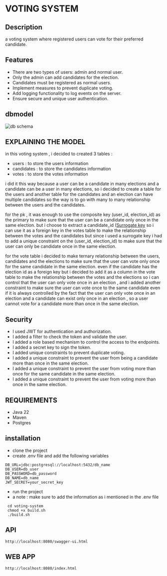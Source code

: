 # VOTING SYSTEM

## Description

a voting system where registered users can vote for their preferred candidate.

## Features

- There are two types of users: admin and normal user.
- Only the admin can add candidates for the election.
- Candidates must be registered as normal users.
- Implement measures to prevent duplicate voting.
- Add logging functionality to log events on the server.
- Ensure secure and unique user authentication.

## dbmodel

![db schema](./voting-system/src/main/resources/dbmodel.png)

## EXPLAINING THE MODEL

in this voting system , i decided to created 3 tables :

- users : to store the users information
- candidates : to store the candidates information
- votes : to store the votes information

i did it this way because a user can be a candidate in many elections and a candidate can be a user in many elections, so i decided to create a table for the users and another table for the candidates
and an election can have multiple candidates so the way is to go with many to many relationship between the users and the candidates.

for the pk , it was enough to use the composite key (user_id, election_id) as the primary to make sure that the user can be a candidate only once in the same election.
but i choose to extract a candidate_id ([Surrogate key](<https://en.wikipedia.org/wiki/Surrogate_key#:~:text=A%20surrogate%20key%20(or%20synthetic,natural%20(or%20business)%20key.)>)
so i can use it as a foreign key in the votes table to make the relationship between the votes and the candidates but since i used a surrogate key i had to add a unique constraint on the (user_id, election_id) to make sure that the user can only be candidate once in the same election.

for the vote table i decided to make ternary relationship between the users, candidates and the elections to make sure that the user can vote only once for the same candidate in the same election.
even if the candidate has the election id as a foreign key but i decided to add it as a column in the vote table to make the relationship between the votes and the elections so i can control that the user can only vote once
in an election , and i added another constraint to make sure the user can vote once to the same candidate even if it is always controlled by the fact that the user can only vote once in an election and a candidate can exist only once in an election , so a user cannot vote for a candidate more than once in the same election.

## Security

- I used JWT for authentication and authorization.
- I added a filter to check the token and validate the user.
- I added a role based mechanism to control the access to the endpoints.
- I added a secret key to sign the token.
- I added unique constraints to prevent duplicate voting.
- I added a unique constraint to prevent the user from being a candidate more than once in the same election.
- I added a unique constraint to prevent the user from voting more than once for the same candidate in the same election.
- I added a unique constraint to prevent the user from voting more than once in the same election.

## REQUIREMENTS

- Java 22
- Maven
- Postgres

## installation

- clone the project
- create .env file and add the following variables

```
DB_URL=jdbc:postgresql://localhost:5432/db_name
DB_USER=db_user
DB_PASSWORD=db_password
DB_NAME=db_name
JWT_SECRET=your_secret_key
```

- run the project
- a note : make sure to add the information as i mentioned in the .env file

```
 cd voting-system
 chmod +x build.sh
 ./build.sh
```

## API

```
http://localhost:8080/swagger-ui.html
```

## WEB APP

```
http://localhost:8080/index.html
```
